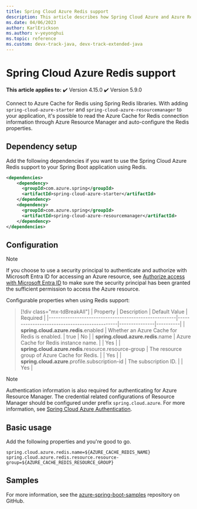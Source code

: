 ```yaml
---
title: Spring Cloud Azure Redis support
description: This article describes how Spring Cloud Azure and Azure Redis can be used together.
ms.date: 04/06/2023
author: KarlErickson
ms.author: v-yeyonghui
ms.topic: reference
ms.custom: devx-track-java, devx-track-extended-java
---
```


# Spring Cloud Azure Redis support

**This article applies to:** ✔️ Version 4.15.0 ✔️ Version 5.9.0

Connect to Azure Cache for Redis using Spring Redis libraries. With adding `spring-cloud-azure-starter` and `spring-cloud-azure-resourcemanager` to your application, it's possible to read the Azure Cache for Redis connection information through Azure Resource Manager and auto-configure the Redis properties.

## Dependency setup

Add the following dependencies if you want to use the Spring Cloud Azure Redis support to your Spring Boot application using Redis.

```xml
<dependencies>
    <dependency>
      <groupId>com.azure.spring</groupId>
      <artifactId>spring-cloud-azure-starter</artifactId>
    </dependency>
    <dependency>
      <groupId>com.azure.spring</groupId>
      <artifactId>spring-cloud-azure-resourcemanager</artifactId>
    </dependency>
</dependencies>
```

## Configuration

> [!NOTE]
> If you choose to use a security principal to authenticate and authorize with Microsoft Entra ID for accessing an Azure resource, see [Authorize access with Microsoft Entra ID](authentication.md#authorize-access-with-azure-active-directory) to make sure the security principal has been granted the sufficient permission to access the Azure resource.

Configurable properties when using Redis support:

> [!div class="mx-tdBreakAll"]
> | Property                                             | Description                                  | Default Value | Required |
> |------------------------------------------------------|----------------------------------------------|---------------|----------|
> | **spring.cloud.azure.redis**.enabled                 | Whether an Azure Cache for Redis is enabled. | true          | No       |
> | **spring.cloud.azure.redis**.name                    | Azure Cache for Redis instance name.         |               | Yes      |
> | **spring.cloud.azure.redis**.resource.resource-group | The resource group of Azure Cache for Redis. |               | Yes      |
> | **spring.cloud.azure**.profile.subscription-id       | The subscription ID.                         |               | Yes      |

> [!NOTE]
Authentication information is also required for authenticating for Azure Resource Manager. The credential related configurations of Resource Manager should be configured under prefix `spring.cloud.azure`. For more information, see [Spring Cloud Azure Authentication](authentication.md).

## Basic usage

Add the following properties and you're good to go.

```properties
spring.cloud.azure.redis.name=${AZURE_CACHE_REDIS_NAME}
spring.cloud.azure.redis.resource.resource-group=${AZURE_CACHE_REDIS_RESOURCE_GROUP}
```

## Samples

For more information, see the [azure-spring-boot-samples](https://github.com/Azure-Samples/azure-spring-boot-samples/tree/main) repository on GitHub.
